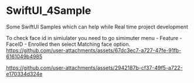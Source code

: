 # SwiftUI_4Sample

Some SwiftUI Samples which can help while Real time project development 

To check face id in simiulater you need to go simimuter menu - Feature - FaceID - Enrolled then select Matching face option.  
https://github.com/user-attachments/assets/67dc3ec7-a727-47fe-91fb-6161049b4985

https://github.com/user-attachments/assets/2942187b-cf37-49f5-a722-e170334d324e
